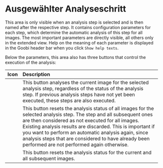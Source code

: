 # Ausgewählter Analyseschritt

This area is only visible when an analysis step is selected and is then named after the respective step. It contains configuration parameters for each step, which determine the automatic analysis of this step for all images. The most important parameters are directly visible, all others only in the extended view. Help on the meaning of each parameter is displayed in the Goobi header bar when you click `Show help texts`.

Below the parameters, this area also has three buttons that control the execution of the analysis:

| Icon | Description |
| :--- | :--- |
|  | This button analyses the current image for the selected analysis step, regardless of the status of the analysis step. If previous analysis steps have not yet been executed, these steps are also executed. |
|  | This button resets the analysis status of all images for the selected analysis step. The step and all subsequent ones are then considered as not executed for all images. Existing analysis results are discarded. This is important if you want to perform an automatic analysis again, since analysis steps that are considered to have already been performed are not performed again otherwise. |
|  | This button resets the analysis status for the current and all subsequent images. |

